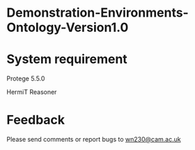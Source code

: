 # Demonstration-Environments-Ontology-Version1.0

System requirement
============================
Protege 5.5.0 

HermiT Reasoner

Feedback
=============================
Please send comments or report bugs to wn230@cam.ac.uk
